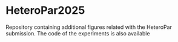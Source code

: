 # HeteroPar2025
Repository containing additional figures related with the HeteroPar submission. The code of the experiments is also available
